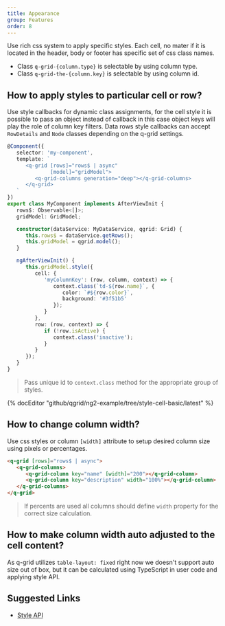 ```yaml
---
title: Appearance
group: Features
order: 8
---
```


Use rich css system to apply specific styles. Each cell, no mater if it is located in the header, body or footer has specific set of css class names.

* Class `q-grid-{column.type}` is selectable by using column type.
* Class `q-grid-the-{column.key}` is selectable by using column id.

## How to apply styles to particular cell or row?

Use style callbacks for dynamic class assignments, for the cell style it is possible to pass an object instead of callback in this case object keys will play the role of column key filters. Data rows style callbacks can accept `RowDetails` and `Node` classes depending on the q-grid settings.

```typescript
@Component({
   selector: 'my-component',
   template: `
      <q-grid [rows]="rows$ | async"
              [model]="gridModel">
         <q-grid-columns generation="deep"></q-grid-columns>
      </q-grid>
   `
})
export class MyComponent implements AfterViewInit {
   rows$: Observable<[]>;
   gridModel: GridModel;

   constructor(dataService: MyDataService, qgrid: Grid) {
      this.rows$ = dataService.getRows();
      this.gridModel = qgrid.model();
   }

   ngAfterViewInit() {
      this.gridModel.style({
         cell: {
            'myColumnKey': (row, column, context) => {
               context.class(`td-${row.name}`, {
                  color: `#${row.color}`,
                  background: '#3f51b5'
               });
            }
         },
         row: (row, context) => {
            if (!row.isActive) {
               context.class('inactive');
            }
         }
      });
   }
}
```

> Pass unique id to `context.class` method for the appropriate group of styles.

{% docEditor "github/qgrid/ng2-example/tree/style-cell-basic/latest" %}

## How to change column width?

Use css styles or column `[width]` attribute to setup desired column size using pixels or percentages.

```html
<q-grid [rows]="rows$ | async">
   <q-grid-columns>
      <q-grid-column key="name" [width]="200"></q-grid-column>
      <q-grid-column key="description" width="100%"></q-grid-column>
   </q-grid-columns>
</q-grid>
```

> If percents are used all columns should define `width` property for the correct size calculation.

## How to make column width auto adjusted to the cell content?

As q-grid utilizes `table-layout: fixed` right now we doesn't support auto size out of box, but it can be calculated using TypeScript in user code and applying style API.

## Suggested Links

* [Style API](/reference/style-api.html)

